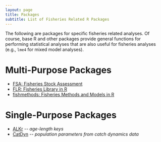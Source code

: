 ```yaml
---
layout: page
title: Packages
subtitle: List of Fisheries Related R Packages
---
```


The following are packages for specific fisheries related analyses.  Of course, base R and other packages provide general functions for performing statistical analyses that are also useful for fisheries analyses (e.g., <code>lme4</code> for mixed model analyses).

# Multi-Purpose Packages
* [FSA: Fisheries Stock Assessment](https://github.com/droglenc/FSA)
* [FLR: Fisheries Library in R](http://www.flr-project.org/index.html)
* [fishmethods: Fisheries Methods and Models in R](https://cran.r-project.org/web/packages/fishmethods/index.html)

# Single-Purpose Packages
* [ALKr](http://cran.r-project.org/web/packages/ALKr/index.html) -- *age-length keys*
* [CatDyn](https://cran.r-project.org/web/packages/CatDyn/index.html) -- *population parameters from catch dynamics data*
